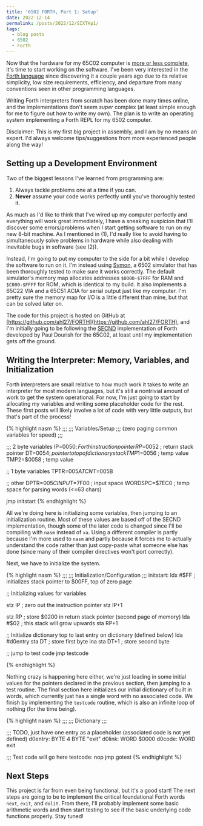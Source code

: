 ```yaml
---
title: '6502 FORTH, Part 1: Setup'
date: 2022-12-14
permalink: /posts/2022/12/SIXTHp1/
tags:
  - blog posts
  - 6502
  - Forth
---
```


Now that the hardware for my 65C02 computer is [more or less complete](https://www.ahl27.com/posts/2022/12/6502p2/), it's time to start working on the software. I've been very interested in the [Forth language](https://en.wikipedia.org/wiki/Forth_(programming_language)) since discovering it a couple years ago due to its relative simplicity, low size requirements, efficiency, and departure from many conventions seen in other programming languages. 

Writing Forth interpreters from scratch has been done many times online, and the implementations don't seem *super* complex (at least simple enough for me to figure out how to write my own). The plan is to write an operating system implementing a Forth REPL for my 6502 computer.

Disclaimer: This is my first big project in assembly, and I am by no means an expert. I'd always welcome tips/suggestions from more experienced people along the way!

Setting up a Development Environment
---------------

Two of the biggest lessons I've learned from programming are:

1. Always tackle problems one at a time if you can.
2. **Never** assume your code works perfectly until you've thoroughly tested it.

As much as I'd like to think that I've wired up my computer perfectly and everything will work great immediately, I have a sneaking suspicion that I'll discover some errors/problems when I start getting software to run on my new 8-bit machine. As I mentioned in (1), I'd really like to avoid having to simultaneously solve problems in hardware while also dealing with inevitable bugs in software (see (2)).

Instead, I'm going to put my computer to the side for a bit while I develop the software to run on it. I'm instead using [Symon](https://github.com/sethm/symon), a 6502 simulator that has been thoroughly tested to make sure it works correctly. The default simulator's memory map allocates addresses `$0000-$7FFF` for RAM and `$C000-$FFFF` for ROM, which is identical to my build. It also implements a 65C22 VIA and a 65C51 ACIA for serial output just like my computer. I'm pretty sure the memory map for I/O is a little different than mine, but that can be solved later on.

The code for this project is hosted on GitHub at [https://github.com/ahl27/FORTH](https://github.com/ahl27/FORTH), and I'm initially going to be following the [SECND](https://www.dourish.com/projects/secnd.html) implementation of Forth developed by Paul Dourish for the 65C02, at least until my implementation gets off the ground.

Writing the Interpreter: Memory, Variables, and Initialization
------------

Forth interpreters are small relative to how much work it takes to write an interpreter for most modern languages, but it's still a nontrivial amount of work to get the system operational. For now, I'm just going to start by allocating my variables and writing some placeholder code for the rest. These first posts will likely involve a lot of code with very little outputs, but that's part of the process!

{% highlight nasm %}
;;;
;;; Variables/Setup
;;; (zero paging common variables for speed)
;;;

;;; 2 byte variables
IP=$0050                   ; Forth instruction pointer
RP=$0052                   ; return stack pointer
DT=$0054                   ; pointer to top of dictionary stack
TMP1=$0056                 ; temp value
TMP2=$0058                 ; temp value

;; 1 byte variables
TPTR=$005A
TCNT=$005B

;; other
DPTR=$005C
INPUT=$7F00                ; input space
WORDSPC=$7EC0              ; temp space for parsing words (<=63 chars)

jmp initstart
{% endhighlight %}

All we're doing here is initializing some variables, then jumping to an initialization routine. Most of these values are based off of the SECND implementation, though some of the later code is changed since I'll be compiling with `nasm` instead of `xa`. Using a different compiler is partly because I'm more used to `nasm` and partly because it forces me to actually understand the code rather than just copy-paste what someone else has done (since many of their compiler directives won't port correctly).

Next, we have to initialize the system.

{% highlight nasm %}
;;;
;;; Initialization/Configuration
;;;
initstart:
  ldx #$FF                 ; initializes stack pointer to $00FF, top of zero page
  
  ;; Initializing values for variables

  stz IP                   ; zero out the instruction pointer
  stz IP+1

  stz RP                   ; store $0200 in return stack pointer (second page of memory)
  lda #$02                 ; this stack will grow upwards
  sta RP+1


  ;; Initialize dictionary top to last entry on dictionary (defined below)
  lda #d0entry 
  sta DT                   ; store first byte
  ina
  sta DT+1                 ; store second byte


  ;; jump to test code
  jmp testcode


{% endhighlight %}

Nothing crazy is happening here either, we're just loading in some initial values for the pointers declared in the previous section, then jumping to a test routine. The final section here initializes our initial dictionary of built in words, which currently just has a single word with no associated code. We finish by implementing the `testcode` routine, which is also an infinite loop of nothing (for the time being).


{% highlight nasm %}
;;;
;;; Dictionary
;;;

;;; TODO, just have one entry as a placeholder (associated code is not yet defined)
d0entry:
  BYTE 4
  BYTE "exit"
d0link:
  WORD $0000
d0code:
  WORD exit


;;; Test code will go here
testcode:
  nop
  jmp gotest
{% endhighlight %}

Next Steps
----------

This project is far from even being functional, but it's a good start! The next steps are going to be to implement the critical foundational Forth words `next`, `exit`, and `dolit`. From there, I'll probably implement some basic arithmetic words and then start testing to see if the basic underlying code functions properly. Stay tuned!

